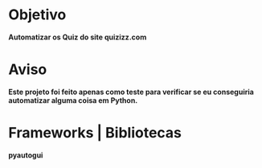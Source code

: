 # Objetivo
**Automatizar os Quiz do site quizizz.com**
# Aviso
**Este projeto foi feito apenas como teste para verificar se eu conseguiria automatizar alguma coisa em Python.**
# Frameworks | Bibliotecas
**pyautogui**
